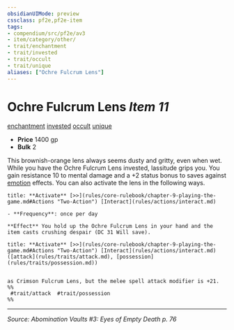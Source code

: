 ```yaml
---
obsidianUIMode: preview
cssclass: pf2e,pf2e-item
tags:
- compendium/src/pf2e/av3
- item/category/other/
- trait/enchantment
- trait/invested
- trait/occult
- trait/unique
aliases: ["Ochre Fulcrum Lens"]
---
```

# Ochre Fulcrum Lens *Item 11*  
[enchantment](enchantment.md "Enchantment School Trait")  [invested](invested.md "Invested Item Trait")  [occult](occult.md "Occult Tradition Trait")  [unique](unique.md "Unique Rarity Trait")  

- **Price** 1400 gp
- **Bulk** 2

This brownish-orange lens always seems dusty and gritty, even when wet. While you have the Ochre Fulcrum Lens invested, lassitude grips you. You gain resistance 10 to mental damage and a +2 status bonus to saves against [emotion](emotion.md "Emotion Effect Trait") effects. You can also activate the lens in the following ways.

```ad-embed-ability
title: **Activate** [>>](rules/core-rulebook/chapter-9-playing-the-game.md#Actions "Two-Action") [Interact](rules/actions/interact.md)

- **Frequency**: once per day

**Effect** You hold up the Ochre Fulcrum Lens in your hand and the item casts crushing despair (DC 31 Will save).
```

```ad-embed-ability
title: **Activate** [>>](rules/core-rulebook/chapter-9-playing-the-game.md#Actions "Two-Action") [Interact](rules/actions/interact.md) ([attack](rules/traits/attack.md), [possession](rules/traits/possession.md))


as Crimson Fulcrum Lens, but the melee spell attack modifier is +21.  
%%
 #trait/attack  #trait/possession 
%%
```


---
*Source: Abomination Vaults #3: Eyes of Empty Death p. 76*